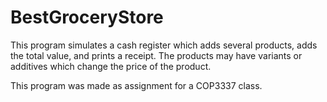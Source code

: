 # BestGroceryStore
This program simulates a cash register which adds several products, adds the total value, and prints a receipt. The products may have variants or additives which change the price of the product.

This program was made as assignment for a COP3337 class.

